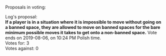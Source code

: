 Proposals in voting:  

Log's proposal:  
**If a player is in a situation where it is impossible to move without going on a banned space, they are allowed to move on banned spaces for the bare minimum possible moves it takes to get onto a non-banned space.**
Vote ends on 2019-08-06, on 10:24 PM Polish time.  
Votes for: 3  
Votes against: 0
